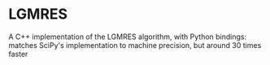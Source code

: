 # LGMRES
A C++ implementation of the LGMRES algorithm, with Python bindings: matches SciPy's implementation to machine precision, but around 30 times faster
